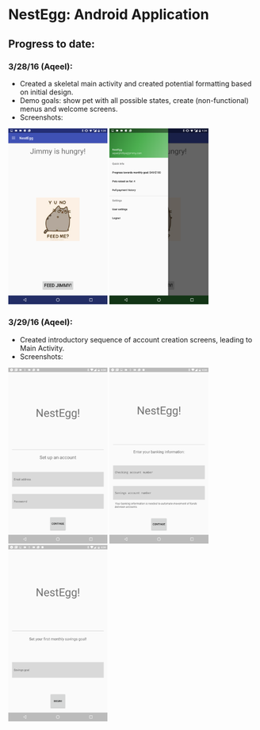 # NestEgg: Android Application

## Progress to date:

### 3/28/16 (Aqeel):
* Created a skeletal main activity and created potential formatting based on initial design.
* Demo goals: show pet with all possible states, create (non-functional) menus and welcome screens.
* Screenshots:
<img src="screenshots/3_28_16_main.png" width="200">
<img src="screenshots/3_28_16_settings.png" width="200">

### 3/29/16 (Aqeel):
* Created introductory sequence of account creation screens, leading to Main Activity.
* Screenshots:
<img src="screenshots/3_29_16_new_account.png" width="200">
<img src="screenshots/3_29_16_bank_info.png" width="200">
<img src="screenshots/3_29_16_first_goal.png" width="200">